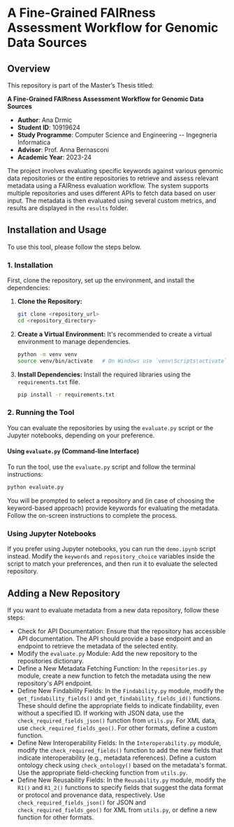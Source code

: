 # A Fine-Grained FAIRness Assessment Workflow for Genomic Data Sources

## Overview

This repository is part of the Master’s Thesis titled:

**A Fine-Grained FAIRness Assessment Workflow for Genomic Data Sources**
- **Author**: Ana Drmic
- **Student ID**: 10919624
- **Study Programme**: Computer Science and Engineering -- Ingegneria Informatica
- **Advisor**: Prof. Anna Bernasconi
- **Academic Year**: 2023-24

The project involves evaluating specific keywords against various genomic data repositories or the entire repositories to retrieve and assess relevant metadata using a FAIRness evaluation workflow. The system supports multiple repositories and uses different APIs to fetch data based on user input. The metadata is then evaluated using several custom metrics, and results are displayed in the `results` folder.

## Installation and Usage

To use this tool, please follow the steps below.

### 1. Installation

First, clone the repository, set up the environment, and install the dependencies:

1. **Clone the Repository:**
    ```bash
    git clone <repository_url>
    cd <repository_directory>
    ```

2. **Create a Virtual Environment:**
    It's recommended to create a virtual environment to manage dependencies.
    ```bash
    python -m venv venv
    source venv/bin/activate   # On Windows use `venv\Scripts\activate`
    ```

3. **Install Dependencies:**
    Install the required libraries using the `requirements.txt` file.
    ```bash
    pip install -r requirements.txt
    ```

### 2. Running the Tool

You can evaluate the repositories by using the `evaluate.py` script or the Jupyter notebooks, depending on your preference.

#### **Using `evaluate.py` (Command-line Interface)**

To run the tool, use the `evaluate.py` script and follow the terminal instructions:

```bash
python evaluate.py
```

You will be prompted to select a repository and (in case of choosing the keyword-based approach) provide keywords for evaluating the metadata. Follow the on-screen instructions to complete the process.

### Using Jupyter Notebooks

If you prefer using Jupyter notebooks, you can run the `demo.ipynb` script instead. Modify the `keywords` and `repository_choice` variables inside the script to match your preferences, and then run it to evaluate the selected repository.

## Adding a New Repository

If you want to evaluate metadata from a new data repository, follow these steps:

- Check for API Documentation: Ensure that the repository has accessible API documentation. The API should provide a base endpoint and an endpoint to retrieve the metadata of the selected entity.
- Modify the `evaluate.py` Module: Add the new repository to the repositories dictionary.
- Define a New Metadata Fetching Function: In the `repositories.py` module, create a new function to fetch the metadata using the new repository's API endpoint.
- Define New Findability Fields: In the `Findability.py` module, modify the `get_findability_fields()` and `get_findability_fields_id()` functions. These should define the appropriate fields to indicate findability, even without a specified ID. If working with JSON data, use the `check_required_fields_json()` function from `utils.py`. For XML data, use `check_required_fields_geo()`. For other formats, define a custom function.
- Define New Interoperability Fields: In the `Interoperability.py` module, modify the `check_required_fields()` function to add the new fields that indicate interoperability (e.g., metadata references). Define a custom ontology check using `check_ontology()` based on the metadata's format. Use the appropriate field-checking function from `utils.py`.
- Define New Reusability Fields: In the `Reusability.py` module, modify the `R1()` and `R1_2()` functions to specify fields that suggest the data format or protocol and provenance data, respectively. Use `check_required_fields_json()` for JSON and `check_required_fields_geo()` for XML from `utils.py`, or define a new function for other formats.

